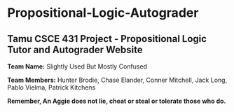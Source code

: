 # Propositional-Logic-Autograder
## Tamu CSCE 431 Project - Propositional Logic Tutor and Autograder Website

**Team Name:** Slightly Used But Mostly Confused

**Team Members:** Hunter Brodie, Chase Elander, Conner Mitchell, Jack Long, Pablo Vielma, Patrick Kitchens

**Remember, An Aggie does not lie, cheat or steal or tolerate those who do.**
